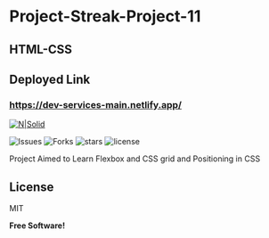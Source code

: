 # Project-Streak-Project-11
## HTML-CSS

## Deployed Link
### https://dev-services-main.netlify.app/

[![N|Solid](https://ineuron.ai/images/ineuron-logo.png)](https://ineuron.ai/)

![Issues](https://img.shields.io/github/issues/yomikkey/project-streak-project-1)
![Forks](https://img.shields.io/github/forks/yomikkey/project-streak-project-1)
![stars](https://img.shields.io/github/stars/yomikkey/project-streak-project-1)
![license](https://img.shields.io/github/license/yomikkey/project-streak-project-1)

Project Aimed to Learn Flexbox and CSS grid and Positioning in CSS

## License

MIT

**Free Software!**
